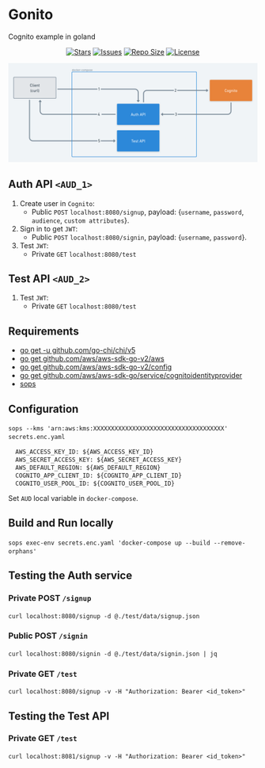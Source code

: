 # Gonito
Cognito example in goland

<p align="center">
  <a href="https://github.com/milennik/gonito/stargazers">
    <img alt="Stars" src="https://img.shields.io/github/stars/milennik/gonito?style=for-the-badge&logo=starship&color=C9CBFF&logoColor=D9E0EE&labelColor=302D41"></a>
  <a href="https://github.com/milennik/gonito/issues">
    <img alt="Issues" src="https://img.shields.io/github/issues/milennik/gonito?style=for-the-badge&logo=bilibili&color=F5E0DC&logoColor=D9E0EE&labelColor=302D41"></a>
  <a href="https://github.com/milennik/gonito">
    <img alt="Repo Size" src="https://img.shields.io/github/repo-size/milennik/gonito?color=%23DDB6F2&label=SIZE&logo=codesandbox&style=for-the-badge&logoColor=D9E0EE&labelColor=302D41"/></a>
  <a href="https://github.com/milennik/gonito">
    <img alt="License" src="https://img.shields.io/github/license/milennik/gonito?style=for-the-badge&logo=starship&color=C9CBFF&logoColor=D9E0EE&labelColor=302D41"/></a>
</p>

![](gonito.png)

## Auth API `<AUD_1>`
1. Create user in `Cognito`: 
   - Public `POST` `localhost:8080/signup`, payload: {`username`, `password`, `audience`, `custom attributes`}.
2. Sign in to get `JWT`:
   - Public `POST` `localhost:8080/signin`, payload: {`username`, `password`}.
3. Test `JWT`:
   - Private `GET` `localhost:8080/test`

## Test API `<AUD_2>`
1. Test `JWT`:
   - Private `GET` `localhost:8080/test`

## Requirements
- [go get -u github.com/go-chi/chi/v5](https://github.com/go-chi/chi)
- [go get github.com/aws/aws-sdk-go-v2/aws](https://github.com/aws/aws-sdk-go-v2#getting-started)
- [go get github.com/aws/aws-sdk-go-v2/config](https://github.com/aws/aws-sdk-go-v2#getting-started)
- [go get github.com/aws/aws-sdk-go/service/cognitoidentityprovider](https://docs.aws.amazon.com/sdk-for-go/api/service/cognitoidentityprovider/)
- [sops](https://github.com/mozilla/sops)

## Configuration
`sops --kms 'arn:aws:kms:XXXXXXXXXXXXXXXXXXXXXXXXXXXXXXXXXXXXX' secrets.enc.yaml `

      AWS_ACCESS_KEY_ID: ${AWS_ACCESS_KEY_ID}
      AWS_SECRET_ACCESS_KEY: ${AWS_SECRET_ACCESS_KEY}
      AWS_DEFAULT_REGION: ${AWS_DEFAULT_REGION}
      COGNITO_APP_CLIENT_ID: ${COGNITO_APP_CLIENT_ID}
      COGNITO_USER_POOL_ID: ${COGNITO_USER_POOL_ID}

Set `AUD` local variable in `docker-compose`.

## Build and Run locally
`sops exec-env secrets.enc.yaml 'docker-compose up --build --remove-orphans'`

## Testing the Auth service

###  Private POST `/signup`
`curl localhost:8080/signup -d @./test/data/signup.json`

###  Public POST `/signin`
`curl localhost:8080/signin -d @./test/data/signin.json | jq`

### Private GET `/test`
`curl localhost:8080/signup -v -H "Authorization: Bearer <id_token>"`

## Testing the Test API

### Private GET `/test`
`curl localhost:8081/signup -v -H "Authorization: Bearer <id_token>"`